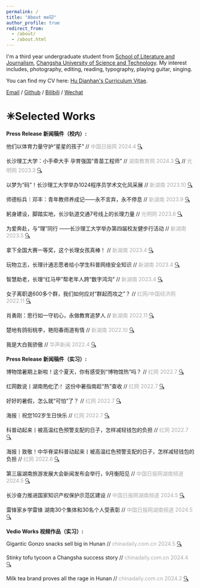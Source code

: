```yaml
---
permalink: /
title: "About me🐱"
author_profile: true
redirect_from: 
  - /about/
  - /about.html
---
```


I'm a third year undergraduate student from [School of Literature and Journalism](https://www.csust.edu.cn/wfxy/index.htm), [Changsha University of Science and Technology](https://www.csust.edu.cn/). My interest includes, photography, editing, reading, typography, playing guitar, singing.

You can find my CV here: [Hu Dianhan's Curriculum Vitae](../assets/Curriculum_Vitae.pdf).

[Email](mailto:1837105324@qq.com) / [Github](https://github.com/Rheahu816/Rheahu.github.io) / [Bilibili](https://space.bilibili.com/10709762?spm_id_from=333.1007.0.0) / [Wechat](../images/wechat.png)



✳Selected Works
======

**Press Release 新闻稿件（校内）:**

他们以体育力量守护“星星的孩子” // <font color=DarkGray> 中国日报网 2024.4 </font> [🔍](https://cn.chinadaily.com.cn/a/202404/03/WS660cea80a3109f7860dd81ce.html)

长沙理工大学：小手牵大手 孕育强国“青苗工程师” // <font color=DarkGray> 湖南教育网 2024.3 </font> [🔍](http://news.hnjy.com.cn/content/646847/56/13622911.html)  // <font color=DarkGray> 光明网 2023.3 </font> [🔍](https://reader.gmw.cn/2024-03/12/content_37200044.htm)

以梦为“码”！长沙理工大学举办1024程序员学术文化风采展 // <font color=DarkGray> 新湖南 2023.10 </font> [🔍](https://m.voc.com.cn/xhn/news/202310/18873775.html)

师德标兵｜邓丰：青年教师养成记——永不言弃，永不停息 // <font color=DarkGray> 新湖南 2023.9 </font> [🔍](https://www.hunantoday.cn/news/xhn/202309/18670183.html)

躬身建设，脚踏实地，长沙轨道交通7号线上的长理力量 // <font color=DarkGray> 光明网 2023.8 </font> [🔍](https://reader.gmw.cn/2023-08/28/content_36792797.htm)

为爱奔赴，与“理”同行 ——长沙理工大学举办第四届校友健步行活动 // <font color=DarkGray> 新湖南 2023.5 </font> 
[🔍](https://m.voc.com.cn/xhn/news/202305/18065259.html)

拿下全国大赛一等奖，这个长理女孩真棒！ // <font color=DarkGray> 新湖南 2023.4 </font> [🔍](https://m.voc.com.cn/xhn/news/202304/16882979.html)

玩物立志，长理计通志愿者给小学生科普网络安全知识 // <font color=DarkGray> 新湖南 2023.4 </font> [🔍](https://www.hunantoday.cn/news/xhn/202303/16065119.html)

智慧助老，长理“红马甲”帮老年人跨“数字鸿沟” // <font color=DarkGray> 新湖南 2023.4 </font> [🔍](https://m.voc.com.cn/xhn/news/202303/16051061.html)

女子离职退600多个群，我们如何应对“群起而攻之”？ // <font color=DarkGray> 红网/中国经济网 2022.11 </font> [🔍](http://views.ce.cn/view/ent/202312/14/t20231214_38828774.shtml)

肖勇刚：思行如一守初心，永做教育追梦人 // <font color=DarkGray> 新湖南 2022.11 </font> [🔍](https://www.hunantoday.cn/news/xhn/202211/15375493.html)

楚地有鸽衔桃李，艳阳春雨道有情 // <font color=DarkGray> 新湖南 2022.10 </font> [🔍](https://www.hunantoday.cn/news/xhn/202210/15375646.html)

我是大白我骄傲 // <font color=DarkGray> 华声新闻 2022.4 </font> [🔍](https://hunan.voc.com.cn/mobile/article/202204/202204090000052052.html)

**Press Release 新闻稿件（实习）:**

博物馆暑期上新啦！这个夏天，你有感受到“博物馆热”吗？ // <font color=DarkGray> 红网 2022.7 </font> [🔍](https://hn.rednet.cn/content/646741/61/12901708.html)

红网数说丨湖南热҈化҈了҈！ 这份中暑指南趁“热”查收 // <font color=DarkGray> 红网 2022.7 </font> [🔍](https://hn.rednet.cn/content/646740/74/12811654.html)

好好的暑假，怎么就“可怕”了？ // <font color=DarkGray> 红网 2022.7 </font> [🔍](https://hn.rednet.cn/content/646741/55/12853482.html)

海报｜祝您102岁生日快乐 // <font color=DarkGray> 红网 2022.7 </font> [🔍](https://news.rednet.cn/content/646741/83/12814336.html)

科普动起来丨被高温红色预警支配的日子，怎样减轻钱包的负担 // <font color=DarkGray> 红网 2022.7 </font> [🔍](https://news.rednet.cn/content/646741/96/12824125.html)

海报丨致敬！中华脊梁科普动起来丨被高温红色预警支配的日子，怎样减轻钱包的负担 // <font color=DarkGray> 红网 2022.8 </font> [🔍](https://news.rednet.cn/content/646741/75/12916907.html)

第三届湖南旅游发展大会新闻发布会举行，9月衡阳见 // <font color=DarkGray> 中国日报网湖南频道 2024.5 </font> [🔍](https://cn.chinadaily.com.cn/a/202405/19/WS6649c312a3109f7860dde677.html)

长沙奋力推进国家知识产权保护示范区建设 // <font color=DarkGray> 中国日报网湖南频道 2024.5 </font> [🔍](https://cn.chinadaily.com.cn/a/202404/24/WS66285f2fa3109f7860ddab39.html)

雷锋家乡学雷锋 湖南30个集体和30名个人受表彰 // <font color=DarkGray> 中国日报网湖南频道 2024.5 </font> [🔍](https://cn.chinadaily.com.cn/a/202403/14/WS65f28c2ba3109f7860dd5613.html)

**Vedio Works 视频作品（实习）:**

Gigantic Gonzo snacks sell big in Hunan // <font color=DarkGray> chinadaily.com.cn 2024.5 </font> [🔍](https://enapp.chinadaily.com.cn/a/202405/17/AP6647049ea310115ef06737b3.html)

Stinky tofu tycoon a Changsha success story // <font color=DarkGray> chinadaily.com.cn 2024.4 </font> [🔍](https://enapp.chinadaily.com.cn/a/202404/29/AP662f6467a310115ef0672091.html)

Milk tea brand proves all the rage in Hunan // <font color=DarkGray> chinadaily.com.cn 2024.2 </font> [🔍](https://enapp.chinadaily.com.cn/a/202402/29/AP65dff3f1a310115ef066cb9e.html)
